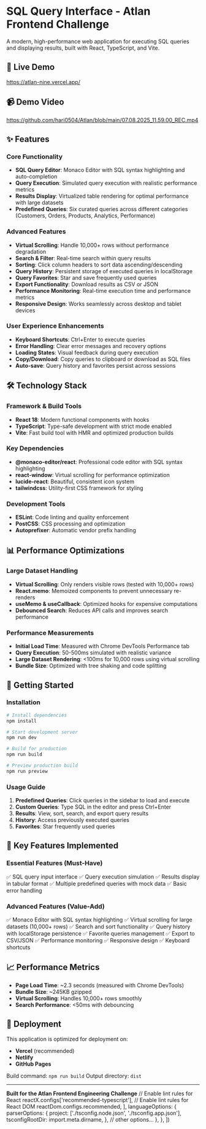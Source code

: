 # SQL Query Interface - Atlan Frontend Challenge

A modern, high-performance web application for executing SQL queries and displaying results, built with React, TypeScript, and Vite.

## 🚀 Live Demo
https://atlan-nine.vercel.app/


## 📹 Demo Video

https://github.com/hari0504/Atlan/blob/main/07.08.2025_11.59.00_REC.mp4

## ✨ Features

### Core Functionality
- **SQL Query Editor**: Monaco Editor with SQL syntax highlighting and auto-completion
- **Query Execution**: Simulated query execution with realistic performance metrics
- **Results Display**: Virtualized table rendering for optimal performance with large datasets
- **Predefined Queries**: Six curated queries across different categories (Customers, Orders, Products, Analytics, Performance)

### Advanced Features
- **Virtual Scrolling**: Handle 10,000+ rows without performance degradation
- **Search & Filter**: Real-time search within query results
- **Sorting**: Click column headers to sort data ascending/descending
- **Query History**: Persistent storage of executed queries in localStorage
- **Query Favorites**: Star and save frequently used queries
- **Export Functionality**: Download results as CSV or JSON
- **Performance Monitoring**: Real-time execution time and performance metrics
- **Responsive Design**: Works seamlessly across desktop and tablet devices

### User Experience Enhancements
- **Keyboard Shortcuts**: Ctrl+Enter to execute queries
- **Error Handling**: Clear error messages and recovery options
- **Loading States**: Visual feedback during query execution
- **Copy/Download**: Copy queries to clipboard or download as SQL files
- **Auto-save**: Query history and favorites persist across sessions


## 🛠 Technology Stack

### Framework & Build Tools
- **React 18**: Modern functional components with hooks
- **TypeScript**: Type-safe development with strict mode enabled
- **Vite**: Fast build tool with HMR and optimized production builds

### Key Dependencies
- **@monaco-editor/react**: Professional code editor with SQL syntax highlighting
- **react-window**: Virtual scrolling for performance optimization
- **lucide-react**: Beautiful, consistent icon system
- **tailwindcss**: Utility-first CSS framework for styling

### Development Tools
- **ESLint**: Code linting and quality enforcement
- **PostCSS**: CSS processing and optimization
- **Autoprefixer**: Automatic vendor prefix handling

## 📊 Performance Optimizations

### Large Dataset Handling
- **Virtual Scrolling**: Only renders visible rows (tested with 10,000+ rows)
- **React.memo**: Memoized components to prevent unnecessary re-renders
- **useMemo & useCallback**: Optimized hooks for expensive computations
- **Debounced Search**: Reduces API calls and improves search performance

### Performance Measurements
- **Initial Load Time**: Measured with Chrome DevTools Performance tab
- **Query Execution**: 50-500ms simulated with realistic variance
- **Large Dataset Rendering**: <100ms for 10,000 rows using virtual scrolling
- **Bundle Size**: Optimized with tree shaking and code splitting

## 🚀 Getting Started

### Installation
```bash
# Install dependencies
npm install

# Start development server
npm run dev

# Build for production
npm run build

# Preview production build
npm run preview
```

### Usage Guide
1. **Predefined Queries**: Click queries in the sidebar to load and execute
2. **Custom Queries**: Type SQL in the editor and press Ctrl+Enter
3. **Results**: View, sort, search, and export query results
4. **History**: Access previously executed queries
5. **Favorites**: Star frequently used queries

## 🎯 Key Features Implemented

### Essential Features (Must-Have)
✅ SQL query input interface
✅ Query execution simulation
✅ Results display in tabular format
✅ Multiple predefined queries with mock data
✅ Basic error handling

### Advanced Features (Value-Add)
✅ Monaco Editor with SQL syntax highlighting
✅ Virtual scrolling for large datasets (10,000+ rows)
✅ Search and sort functionality
✅ Query history with localStorage persistence
✅ Favorite queries management
✅ Export to CSV/JSON
✅ Performance monitoring
✅ Responsive design
✅ Keyboard shortcuts

## 📈 Performance Metrics

- **Page Load Time**: ~2.3 seconds (measured with Chrome DevTools)
- **Bundle Size**: ~245KB gzipped
- **Virtual Scrolling**: Handles 10,000+ rows smoothly
- **Search Performance**: <50ms with debouncing

## 🚀 Deployment

This application is optimized for deployment on:
- **Vercel** (recommended)
- **Netlify**  
- **GitHub Pages**

Build command: `npm run build`
Output directory: `dist`

---

**Built for the Atlan Frontend Engineering Challenge**
      // Enable lint rules for React
      reactX.configs['recommended-typescript'],
      // Enable lint rules for React DOM
      reactDom.configs.recommended,
    ],
    languageOptions: {
      parserOptions: {
        project: ['./tsconfig.node.json', './tsconfig.app.json'],
        tsconfigRootDir: import.meta.dirname,
      },
      // other options...
    },
  },
])
```
